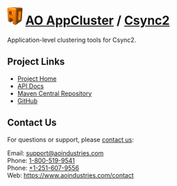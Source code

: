 # [<img src="ao-logo.png" alt="AO Logo" width="35" height="40">](https://www.aoindustries.com/) [AO AppCluster](https://www.aoindustries.com/ao-appcluster/) / [Csync2](https://www.aoindustries.com/ao-appcluster/csync2/)
Application-level clustering tools for Csync2.

## Project Links
* [Project Home](https://www.aoindustries.com/ao-appcluster/csync2/)
* [API Docs](https://www.aoindustries.com/ao-appcluster/csync2/apidocs/)
* [Maven Central Repository](http://search.maven.org/#search|gav|1|g:%22com.aoindustries%22%20AND%20a:%22ao-appcluster-csync2%22)
* [GitHub](https://github.com/aoindustries/ao-appcluster-csync2)

## Contact Us
For questions or support, please [contact us](https://www.aoindustries.com/contact):

Email: [support@aoindustries.com](mailto:support@aoindustries.com)  
Phone: [1-800-519-9541](tel:1-800-519-9541)  
Phone: [+1-251-607-9556](tel:+1-251-607-9556)  
Web: https://www.aoindustries.com/contact
